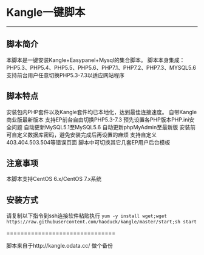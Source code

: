 # Kangle一键脚本
---
脚本简介
---
本脚本是一键安装Kangle+Easypanel+Mysql的集合脚本。
脚本本身集成：PHP5.3、PHP5.4、PHP5.5、PHP5.6、PHP7.1、PHP7.2、PHP7.3、MYSQL5.6<br />
支持前台用户任意切换PHP5.3-7.3以适应网站程序

脚本特点
---
安装包内PHP套件以及Kangle套件均已本地化，达到最佳连接速度。
自带Kangle商业版最新版本
支持EP前台自由切换PHP5.3-7.3
预先设置各PHP版本PHP.ini安全问题
自动更新MySQL5.1至MySQL5.6
自动更新phpMyAdmin至最新版
安装前可自定义数据库密码，避免安装完成后再设置的麻烦
支持自定义403.404.503.504等错误页面
脚本中可切换其它几套EP用户后台模板

注意事项
---
本脚本支持CentOS 6.x/CentOS 7.x系统

安装方式
---
请复制以下指令到ssh连接软件粘贴执行
`yum -y install wget;wget https://raw.githubusercontent.com/haoduck/kangle/master/start;sh start`


===============================

脚本来自于http://kangle.odata.cc/
做个备份
